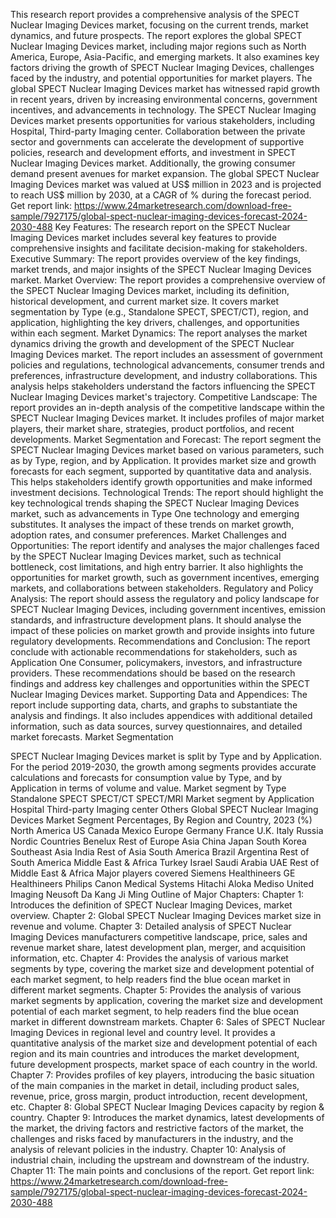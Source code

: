 This research report provides a comprehensive analysis of the SPECT Nuclear Imaging Devices market, focusing on the current trends, market dynamics, and future prospects. The report explores the global SPECT Nuclear Imaging Devices market, including major regions such as North America, Europe, Asia-Pacific, and emerging markets. It also examines key factors driving the growth of SPECT Nuclear Imaging Devices, challenges faced by the industry, and potential opportunities for market players.
The global SPECT Nuclear Imaging Devices market has witnessed rapid growth in recent years, driven by increasing environmental concerns, government incentives, and advancements in technology. The SPECT Nuclear Imaging Devices market presents opportunities for various stakeholders, including Hospital, Third-party Imaging center. Collaboration between the private sector and governments can accelerate the development of supportive policies, research and development efforts, and investment in SPECT Nuclear Imaging Devices market. Additionally, the growing consumer demand present avenues for market expansion.
The global SPECT Nuclear Imaging Devices market was valued at US$ million in 2023 and is projected to reach US$ million by 2030, at a CAGR of % during the forecast period.
Get report link: https://www.24marketresearch.com/download-free-sample/7927175/global-spect-nuclear-imaging-devices-forecast-2024-2030-488 
Key Features:
The research report on the SPECT Nuclear Imaging Devices market includes several key features to provide comprehensive insights and facilitate decision-making for stakeholders.
Executive Summary: The report provides overview of the key findings, market trends, and major insights of the SPECT Nuclear Imaging Devices market.
Market Overview: The report provides a comprehensive overview of the SPECT Nuclear Imaging Devices market, including its definition, historical development, and current market size. It covers market segmentation by Type (e.g., Standalone SPECT, SPECT/CT), region, and application, highlighting the key drivers, challenges, and opportunities within each segment.
Market Dynamics: The report analyses the market dynamics driving the growth and development of the SPECT Nuclear Imaging Devices market. The report includes an assessment of government policies and regulations, technological advancements, consumer trends and preferences, infrastructure development, and industry collaborations. This analysis helps stakeholders understand the factors influencing the SPECT Nuclear Imaging Devices market's trajectory.
Competitive Landscape: The report provides an in-depth analysis of the competitive landscape within the SPECT Nuclear Imaging Devices market. It includes profiles of major market players, their market share, strategies, product portfolios, and recent developments.
Market Segmentation and Forecast: The report segment the SPECT Nuclear Imaging Devices market based on various parameters, such as by Type, region, and by Application. It provides market size and growth forecasts for each segment, supported by quantitative data and analysis. This helps stakeholders identify growth opportunities and make informed investment decisions.
Technological Trends: The report should highlight the key technological trends shaping the SPECT Nuclear Imaging Devices market, such as advancements in Type One technology and emerging substitutes. It analyses the impact of these trends on market growth, adoption rates, and consumer preferences.
Market Challenges and Opportunities: The report identify and analyses the major challenges faced by the SPECT Nuclear Imaging Devices market, such as technical bottleneck, cost limitations, and high entry barrier. It also highlights the opportunities for market growth, such as government incentives, emerging markets, and collaborations between stakeholders.
Regulatory and Policy Analysis: The report should assess the regulatory and policy landscape for SPECT Nuclear Imaging Devices, including government incentives, emission standards, and infrastructure development plans. It should analyse the impact of these policies on market growth and provide insights into future regulatory developments.
Recommendations and Conclusion: The report conclude with actionable recommendations for stakeholders, such as Application One Consumer, policymakers, investors, and infrastructure providers. These recommendations should be based on the research findings and address key challenges and opportunities within the SPECT Nuclear Imaging Devices market.
Supporting Data and Appendices: The report include supporting data, charts, and graphs to substantiate the analysis and findings. It also includes appendices with additional detailed information, such as data sources, survey questionnaires, and detailed market forecasts.
Market Segmentation

SPECT Nuclear Imaging Devices market is split by Type and by Application. For the period 2019-2030, the growth among segments provides accurate calculations and forecasts for consumption value by Type, and by Application in terms of volume and value.
Market segment by Type
Standalone SPECT
SPECT/CT
SPECT/MRI
Market segment by Application
Hospital
Third-party Imaging center
Others
Global SPECT Nuclear Imaging Devices Market Segment Percentages, By Region and Country, 2023 (%)
North America
US
Canada
Mexico
Europe
Germany
France
U.K.
Italy
Russia
Nordic Countries
Benelux
Rest of Europe
Asia
China
Japan
South Korea
Southeast Asia
India
Rest of Asia
South America
Brazil
Argentina
Rest of South America
Middle East & Africa
Turkey
Israel
Saudi Arabia
UAE
Rest of Middle East & Africa
Major players covered
Siemens Healthineers
GE Healthineers
Philips
Canon Medical Systems
Hitachi Aloka
Mediso
United Imaging
Neusoft
Da Kang Ji Ming
Outline of Major Chapters:
Chapter 1: Introduces the definition of SPECT Nuclear Imaging Devices, market overview.
Chapter 2: Global SPECT Nuclear Imaging Devices market size in revenue and volume.
Chapter 3: Detailed analysis of SPECT Nuclear Imaging Devices manufacturers competitive landscape, price, sales and revenue market share, latest development plan, merger, and acquisition information, etc.
Chapter 4: Provides the analysis of various market segments by type, covering the market size and development potential of each market segment, to help readers find the blue ocean market in different market segments.
Chapter 5: Provides the analysis of various market segments by application, covering the market size and development potential of each market segment, to help readers find the blue ocean market in different downstream markets.
Chapter 6: Sales of SPECT Nuclear Imaging Devices in regional level and country level. It provides a quantitative analysis of the market size and development potential of each region and its main countries and introduces the market development, future development prospects, market space of each country in the world.
Chapter 7: Provides profiles of key players, introducing the basic situation of the main companies in the market in detail, including product sales, revenue, price, gross margin, product introduction, recent development, etc.
Chapter 8: Global SPECT Nuclear Imaging Devices capacity by region & country.
Chapter 9: Introduces the market dynamics, latest developments of the market, the driving factors and restrictive factors of the market, the challenges and risks faced by manufacturers in the industry, and the analysis of relevant policies in the industry.
Chapter 10: Analysis of industrial chain, including the upstream and downstream of the industry.
Chapter 11: The main points and conclusions of the report.
Get report link: https://www.24marketresearch.com/download-free-sample/7927175/global-spect-nuclear-imaging-devices-forecast-2024-2030-488 
